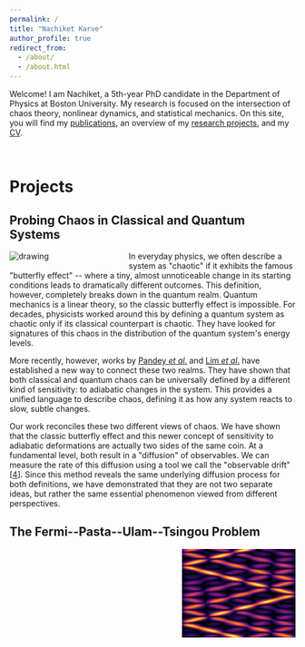 ```yaml
---
permalink: /
title: "Nachiket Karve"
author_profile: true
redirect_from: 
  - /about/
  - /about.html
---
```


Welcome! I am Nachiket, a 5th-year PhD candidate in the Department of Physics at Boston University. My research is focused on the intersection of chaos theory, nonlinear dynamics, and statistical mechanics. On this site, you will find my [publications](https://nachiketkarve.github.io/papers/), an overview of my [research projects](https://nachiketkarve.github.io/), and my [CV](https://nachiketkarve.github.io/cv/).

&nbsp;

Projects
===

## Probing Chaos in Classical and Quantum Systems

<img align="left" src="/images/stdPhaseT.jpeg" alt="drawing" width="200" style="padding-right: 10px; padding-bottom: 10px"/>

In everyday physics, we often describe a system as "chaotic" if it exhibits the famous "butterfly effect" -- where a tiny, almost unnoticeable change in its starting conditions leads to dramatically different outcomes. This definition, however, completely breaks down in the quantum realm. Quantum mechanics is a linear theory, so the classic butterfly effect is impossible. For decades, physicists worked around this by defining a quantum system as chaotic only if its classical counterpart is chaotic. They have looked for signatures of this chaos in the distribution of the quantum system's energy levels.

More recently, however, works by [Pandey *et al*.](https://journals.aps.org/prx/abstract/10.1103/PhysRevX.10.041017) and [Lim *et al*.](https://arxiv.org/abs/2401.01927) have established a new way to connect these two realms. They have shown that both classical and quantum chaos can be universally defined by a different kind of sensitivity: to adiabatic changes in the system. This provides a unified language to describe chaos, defining it as how any system reacts to slow, subtle changes.

Our work reconciles these two different views of chaos. We have shown that the classic butterfly effect and this newer concept of sensitivity to adiabatic deformations are actually two sides of the same coin. At a fundamental level, both result in a "diffusion" of observables. We can measure the rate of this diffusion using a tool we call the "observable drift" [[4](https://nachiketkarve.github.io/papers/)]. Since this method reveals the same underlying diffusion process for both definitions, we have demonstrated that they are not two separate ideas, but rather the same essential phenomenon viewed from different perspectives.

## The Fermi--Pasta--Ulam--Tsingou Problem

<img align="right" src="/images/highlightImage.jpeg" alt="drawing" width="200"/>



